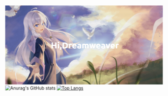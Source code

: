 ﻿![IMG](images/Horizon.png)
![Anurag's GitHub stats](https://github-readme-stats.vercel.app/api?username=youcharamahua&hide=contribs,prs)
[![Top Langs](https://github-readme-stats.vercel.app/api/top-langs/?username=youcharamahua&layout=compact)](https://github.com/anuraghazra/github-readme-stats)
